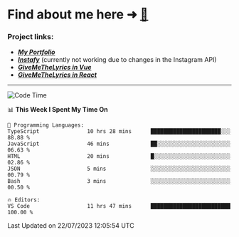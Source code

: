 # Find about me here ➜ [🧑](https://pauabella.dev)

### Project links:
- ***[My Portfolio](https://pauabella.dev)***
- ***[Instafy](https://instafy.me)*** (currently not working due to changes in the Instagram API)
- ***[GiveMeTheLyrics in Vue](https://lyrics.pauabella.dev)***
- ***[GiveMeTheLyrics in React](https://pauabella.dev/GiveMeTheLyrics)***

---
<!--START_SECTION:waka-->
![Code Time](http://img.shields.io/badge/Code%20Time-2%2C322%20hrs%2056%20mins-blue)

📊 **This Week I Spent My Time On** 

```text
💬 Programming Languages: 
TypeScript               10 hrs 28 mins      ██████████████████████░░░   88.88 % 
JavaScript               46 mins             ██░░░░░░░░░░░░░░░░░░░░░░░   06.63 % 
HTML                     20 mins             █░░░░░░░░░░░░░░░░░░░░░░░░   02.86 % 
JSON                     5 mins              ░░░░░░░░░░░░░░░░░░░░░░░░░   00.79 % 
Bash                     3 mins              ░░░░░░░░░░░░░░░░░░░░░░░░░   00.50 % 

🔥 Editors: 
VS Code                  11 hrs 47 mins      █████████████████████████   100.00 % 
```


 Last Updated on 22/07/2023 12:05:54 UTC
<!--END_SECTION:waka-->
